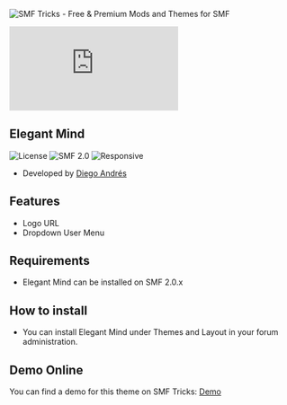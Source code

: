 ![SMF Tricks - Free & Premium Mods and Themes for SMF](https://smftricks.com/logos/logo.png)

![Theme Preview](https://custom.simplemachines.org/index.php?action=download;theme=2580;attach=200806;image)
 
## Elegant Mind
![License](https://img.shields.io/badge/License-MPL2.0-a05a3f?style=flat-square) ![SMF 2.0](https://img.shields.io/badge/SMF-2.0-996ee1?style=flat-square) ![Responsive](https://img.shields.io/badge/Responsive-No-6e97e1?style=flat-square)

* Developed by [Diego Andrés](https://github.com/DiegoAndresCortes)

## Features
- Logo URL
- Dropdown User Menu

## Requirements
* Elegant Mind can be installed on SMF 2.0.x

## How to install
* You can install Elegant Mind under Themes and Layout in your forum administration.

## Demo Online
You can find a demo for this theme on SMF Tricks: [Demo](https://demo.smftricks.com/index.php?theme=8)